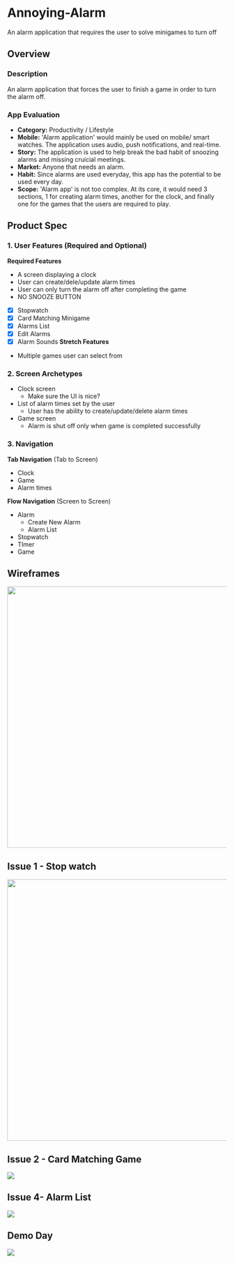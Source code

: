 # Annoying-Alarm
An alarm application that requires the user to solve minigames to turn off

## Overview

### Description
An alarm application that forces the user to finish a game in order to turn the alarm off.

### App Evaluation
- **Category:** Productivity / Lifestyle
- **Mobile:** 'Alarm application' would mainly be used on mobile/ smart watches. The application uses audio, push notifications, and real-time.
- **Story:** The application is used to help break the bad habit of snoozing alarms and missing cruicial meetings.
- **Market:** Anyone that needs an alarm.
- **Habit:** Since alarms are used everyday, this app has the potential to be used every day.
- **Scope:** 'Alarm app' is not too complex. At its core, it would need 3 sections, 1 for creating alarm times, another for the clock, and finally one for the games that the users are required to play.

## Product Spec

### 1. User Features (Required and Optional)

**Required Features**

* A screen displaying a clock
* User can create/dele/update alarm times
* User can only turn the alarm off after completing the game
* NO SNOOZE BUTTON

- [x] Stopwatch
- [x] Card Matching Minigame
- [x] Alarms List
- [x] Edit Alarms
- [x] Alarm Sounds
**Stretch Features**

* Multiple games user can select from

### 2. Screen Archetypes

- Clock screen
  - Make sure the UI is nice? 
- List of alarm times set by the user
  - User has the ability to create/update/delete alarm times
- Game screen
  - Alarm is shut off only when game is completed successfully

### 3. Navigation

**Tab Navigation** (Tab to Screen)

* Clock
* Game
* Alarm times

**Flow Navigation** (Screen to Screen)

- Alarm
  - Create New Alarm
  - Alarm List
- Stopwatch
- TImer
- Game

## Wireframes
<img src="https://i.imgur.com/NfT2h78.png" width=600>

## Issue 1 - Stop watch 
<img src="http://g.recordit.co/SVZs34PQ6O.gif" width=600>

## Issue 2 - Card Matching Game
<img src = "https://i.imgur.com/g55eAkN.gif">

## Issue 4- Alarm List
<img src="https://cdn.discordapp.com/attachments/1033437636616003649/1038247172975640616/Alarm_4.gif">

## Demo Day
<img src="https://cdn.discordapp.com/attachments/1033437636616003649/1040932814192918579/lRDyDaV-.gif">
